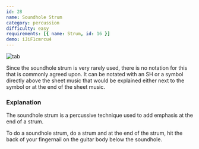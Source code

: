 ```yaml
---
id: 28
name: Soundhole Strum
category: percussion
difficulty: easy
requirements: [{ name: Strum, id: 16 }]
demo: iJiF1cmrcu4
---
```


![tab](/img/t/soundhole-strum.jpg)

Since the soundhole strum is very rarely used, there is no notation for this that is commonly agreed upon. It can be notated with an SH or a symbol directly above the sheet music that would be explained either next to the symbol or at the end of the sheet music.

### Explanation

The soundhole strum is a percussive technique used to add emphasis at the end of a strum.

To do a soundhole strum, do a strum and at the end of the strum, hit the back of your fingernail on the guitar body below the soundhole.
